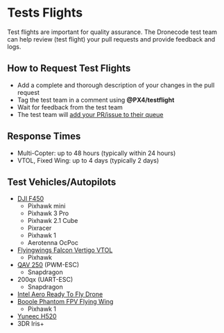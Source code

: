 # Tests Flights

Test flights are important for quality assurance. The Dronecode test team can help review (test flight) your pull requests and provide feedback and logs.

## How to Request Test Flights

* Add a complete and thorough description of your changes in the pull request
* Tag the test team in a comment using **@PX4/testflight** 
* Wait for feedback from the test team
* The test team will [add your PR/issue to their queue](https://github.com/PX4/Firmware/projects/18)

## Response Times

* Multi-Copter: up to 48 hours (typically within 24 hours)
* VTOL, Fixed Wing: up to 4 days (typically 2 days)

## Test Vehicles/Autopilots

* [DJI F450](http://px4.io/portfolio/dji-flamewheel-450/)
  * Pixhawk mini
  * Pixhawk 3 Pro
  * Pixhawk 2.1 Cube
  * Pixracer
  * Pixhawk 1
  * Aerotenna OcPoc
* [Flyingwings Falcon Vertigo VTOL](http://px4.io/portfolio/falcon-vertigo-hybrid-vtol/)
  * Pixhawk
* [QAV 250](http://px4.io/portfolio/multicopter-portfolio/) (PWM-ESC)
  * Snapdragon 
* 200qx (UART-ESC)
  * Snapdragon 
* [Intel Aero Ready To Fly Drone](http://px4.io/portfolio/intel-aero-ready-fly-drone/)
* [Booole Phantom FPV Flying Wing](https://hobbyking.com/en_us/phantom-fpv-flying-wing-epo-airplane-1550mm-v2-kit.html?___store=en_us)
  * Pixhawk 1
* [Yuneec H520](http://px4.io/portfolio/yuneec-h520-hexacopter/)
* 3DR Iris+
